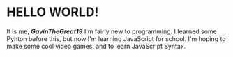 # HELLO WORLD!

It is me, ***GavinTheGreat19***
I'm fairly new to programming.
I learned some Pyhton before this, but now I'm learning JavaScript for school.
I'm hoping to make some cool video games, and to learn JavaScript Syntax.
